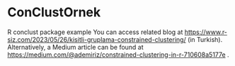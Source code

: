 # ConClustOrnek
R conclust package example
You can access related blog at https://www.r-siz.com/2023/05/26/kisitli-gruplama-constrained-clustering/ (in Turkish).
Alternatively, a Medium article can be found at https://medium.com/@ademiriz/constrained-clustering-in-r-710608a5177e .
